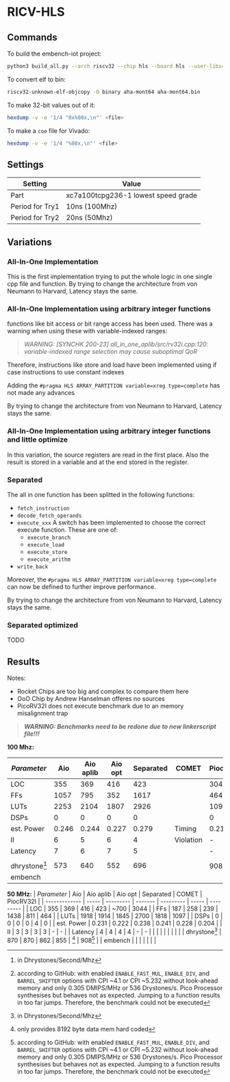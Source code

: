 # RICV-HLS

## Commands

To build the embench-iot project:

```sh
python3 build_all.py --arch riscv32 --chip hls --board hls --user-libs="-lm" --builddir build
```

To convert elf to bin:

```sh
riscv32-unknown-elf-objcopy -O binary aha-mont64 aha-mont64.bin
```

To make 32-bit values out of it:

```sh
hexdump -v -e '1/4 "0x%08x,\n"' <file>
```

To make a `coe` file for Vivado:

```sh
hexdump -v -e '1/4 "%08x,\n"' <file>
```

## Settings

| Setting         | Value                               |
| --------------- | ----------------------------------- |
| Part            | xc7a100tcpg236-1 lowest speed grade |
| Period for Try1 | 10ns (100Mhz)                       |
| Period for Try2 | 20ns (50Mhz)                        |

## Variations

### All-In-One Implementation

This is the first implementation trying to put the whole logic in one single cpp file and function.
By trying to change the architecture from von Neumann to Harvard, Latency stays the same.

### All-In-One Implementation using arbitrary integer functions

functions like bit access or bit range access has been used.
There was a warning when using these with variable-indexed ranges:

> *WARNING: [SYNCHK 200-23] all_in_one_aplib/src/rv32i.cpp:120: variable-indexed range selection may cause suboptimal QoR*

Therefore, instructions like store and load have been implemented using if case instructions to use constant indexes

Adding the `#pragma HLS ARRAY_PARTITION variable=xreg type=complete` has not made any advances

By trying to change the architecture from von Neumann to Harvard, Latency stays the same.

### All-In-One Implementation using arbitrary integer functions and little optimize

In this variation, the source registers are read in the first place. Also the result is stored in a variable and at the end stored in the register.

### Separated

The all in one function has been splitted in the following functions:
- `fetch_instruction`
- `decode_fetch_operands`
- `execute_xxx` A switch has been implemented to choose the correct execute function. These are one of:
  - `execute_branch`
  - `execute_load`
  - `execute_store`
  - `execute_arithm`
- `write_back`

Moreover, the `#pragma HLS ARRAY_PARTITION variable=xreg type=complete` can now be defined to further improve performance.

By trying to change the architecture from von Neumann to Harvard, Latency stays the same.

### Separated optimized

TODO

## Results
Notes:
- Rocket Chips are too big and complex to compare them here
- OoO Chip by Andrew Hanselman offeres no sources
- PicoRV32I does not execute benchmark due to an memory misalignment trap

> ***WARNING: Benchmarks need to be redone due to new linkerscript file!!!***

**100 Mhz:**

| *Parameter*   | Aio   | Aio aplib | Aio opt | Separated | COMET     | PiocRV32I |
| ------------- | ----- | --------- | ------- | --------- | --------- | --------- |
| LOC           | 355   | 369       | 416     | 423       |           | 3044      |
| FFs           | 1057  | 795       | 352     | 1617      |           | 464       |
| LUTs          | 2253  | 2104      | 1807    | 2926      |           | 1097      |
| DSPs          | 0     | 0         | 0       | 0         |           | 0         |
| est. Power    | 0.246 | 0.244     | 0.227   | 0.279     | Timing    | 0.213     |
| II            | 6     | 5         | 6       | 4         | Violation | -         |
| Latency       | 7     | 6         | 7       | 5         |           | -         |
|               |       |           |         |           |           |           |
| dhrystone[^1] | 573   | 640       | 552     | 696       |           | 908[^2]   |
| embench       |       |           |         |           |           |           |

**50 MHz:**
| *Parameter*   | Aio   | Aio aplib | Aio opt | Separated | COMET | PiocRV32I |
| ------------- | ----- | --------- | ------- | --------- | ----- | --------- |
| LOC           | 355   | 369       | 416     | 423       | ~700  | 3044      |
| FFs           | 187   | 258       | 239     | 1438      | 811   | 464       |
| LUTs          | 1918  | 1914      | 1845    | 2700      | 1818  | 1097      |
| DSPs          | 0     | 0         | 0       | 0         | 4     | 0         |
| est. Power    | 0.231 | 0.222     | 0.238   | 0.241     | 0.228 | 0.204     |
| II            | 3     | 3         | 3       | 3         | -     | -         |
| Latency       | 4     | 4         | 4       | 4         | -     | -         |
|               |       |           |         |           |       |           |
| dhrystone[^1] | 870   | 870       | 862     | 855       | [^3]  | 908[^2]   |
| embench       |       |           |         |           |       |           |

[^1]: in Dhrystones/Second/Mhz

[^2]: according to GitHub: with enabled `ENABLE_FAST_MUL`, `ENABLE_DIV`, and `BARREL_SHIFTER` options with CPI ~4.1 or CPI ~5.232 without look-ahead memory and only 0.305 DMIPS/MHz or 536 Drystones/s. Pico Processor synthesises but behaves not as expected. Jumping to a function results in too far jumps. Therefore, the benchmark could not be executed

[^3]: only provides 8192 byte data mem hard coded
